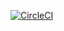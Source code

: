 [![CircleCI](https://circleci.com/gh/GoodCodingFriends/gpay/tree/master.svg?style=svg)](https://circleci.com/gh/GoodCodingFriends/gpay/tree/master)  
